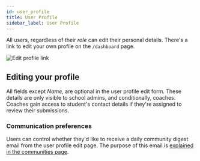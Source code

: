 ```yaml
---
id: user_profile
title: User Profile
sidebar_label: User Profile
---
```


All users, regardless of their _role_ can edit their personal details. There's a link to edit your own profile on the `/dashboard` page.

![Edit profile link](https://res.cloudinary.com/sv-co/image/upload/v1575270932/pupilfirst_documentation/user_profile/edit_user_profile_link_mvhrkc.png)

## Editing your profile

All fields except _Name_, are optional in the user profile edit form. These details are only visible to school admins, and conditionally, coaches. Coaches gain access to student's contact details if they're assigned to review their submissions.

### Communication preferences

Users can control whether they'd like to receive a daily community digest email from the user profile edit page. The purpose of this email is [explained in the communities page](/users/communities#daily-community-digest).

